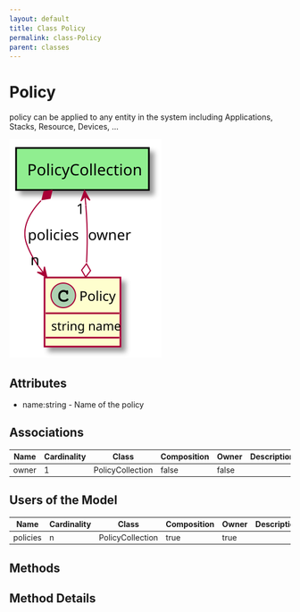 ```yaml
---
layout: default
title: Class Policy
permalink: class-Policy
parent: classes
---
```


# Policy

policy can be applied to any entity in the system including Applications, Stacks, Resource, Devices, ...

![Logical Diagram](./logical.svg)

## Attributes

* name:string - Name of the policy


## Associations

| Name | Cardinality | Class | Composition | Owner | Description |
| --- | --- | --- | --- | --- | --- |
| owner | 1 | PolicyCollection | false | false |  |


## Users of the Model

| Name | Cardinality | Class | Composition | Owner | Description |
| --- | --- | --- | --- | --- | --- |
| policies | n | PolicyCollection | true | true |  |





## Methods


<h2>Method Details</h2>
    


